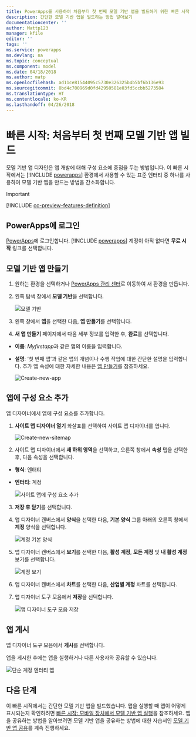 ```yaml
---
title: PowerApps를 사용하여 처음부터 첫 번째 모델 기반 앱을 빌드하기 위한 빠른 시작 | Microsoft Docs
description: 간단한 모델 기반 앱을 빌드하는 방법 알아보기
documentationcenter: ''
author: Mattp123
manager: kfile
editor: ''
tags: ''
ms.service: powerapps
ms.devlang: na
ms.topic: conceptual
ms.component: model
ms.date: 04/18/2018
ms.author: matp
ms.openlocfilehash: ad11ce81544095c5730e326325b4b5bf6b136e93
ms.sourcegitcommit: 8bd4c700969d0fd42950581e03fd5ccbb5273584
ms.translationtype: HT
ms.contentlocale: ko-KR
ms.lasthandoff: 04/26/2018
---
```

# <a name="quickstart-build-your-first-model-driven-app-from-scratch"></a>빠른 시작: 처음부터 첫 번째 모델 기반 앱 빌드
모델 기반 앱 디자인은 앱 개발에 대해 구성 요소에 중점을 두는 방법입니다. 이 빠른 시작에서는 [!INCLUDE [powerapps](../../includes/powerapps.md)] 환경에서 사용할 수 있는 표준 엔터티 중 하나를 사용하여 모델 기반 앱을 만드는 방법을 간소화합니다. 

> [!IMPORTANT]
> [!INCLUDE [cc-preview-features-definition](../../includes/cc-preview-features-definition.md)]

## <a name="sign-in-to-powerapps"></a>PowerApps에 로그인
[PowerApps](https://web.powerapps.microsoft.com/)에 로그인합니다. [!INCLUDE [powerapps](../../includes/powerapps.md)] 계정이 아직 없다면 **무료 시작** 링크를 선택합니다. 

## <a name="create-your-model-driven-app"></a>모델 기반 앱 만들기

1.  원하는 환경을 선택하거나 [PowerApps 관리 센터](https://admin.powerapps.microsoft.com/)로 이동하여 새 환경을 만듭니다.
2.  왼쪽 탐색 창에서 **모델 기반**을 선택합니다. 

    ![모델 기반](media/build-first-model-driven-app/choose-design-mode.png)

3. 왼쪽 창에서 **앱**을 선택한 다음, **앱 만들기**를 선택합니다.

4.  **새 앱 만들기** 페이지에서 다음 세부 정보를 입력한 후, **완료**를 선택합니다. 
  - **이름**: *Myfirstapp*과 같은 앱의 이름을 입력합니다. 
  - **설명**: ‘첫 번째 앱’과 같은 앱의 개념이나 수행 작업에 대한 간단한 설명을 입력합니다.
추가 앱 속성에 대한 자세한 내용은 [앱 만들기](https://docs.microsoft.com/dynamics365/customer-engagement/customize/create-edit-app#create-an-app)를 참조하세요.
 
    ![Create-new-app](media/build-first-model-driven-app/create-new-app.png)

## <a name="add-components-to-your-app"></a>앱에 구성 요소 추가
앱 디자이너에서 앱에 구성 요소를 추가합니다.
1.  **사이트 맵 디자이너 열기** 화살표를 선택하여 사이트 맵 디자이너를 엽니다. 

    ![Create-new-sitemap](media/build-first-model-driven-app/new-sitemap.png)

2.  사이트 맵 디자이너에서 **새 하위 영역**을 선택하고, 오른쪽 창에서 **속성** 탭을 선택한 후, 다음 속성을 선택합니다.
  - **형식**: 엔터티
  - **엔터티**: 계정

    ![사이트 맵에 구성 요소 추가](media/build-first-model-driven-app/sitemap.png)

3.  **저장 후 닫기**를 선택합니다.
4.  앱 디자이너 캔버스에서 **양식**을 선택한 다음, **기본 양식** 그룹 아래의 오른쪽 창에서 **계정** 양식을 선택합니다.

    ![계정 기본 양식](media/build-first-model-driven-app/main-form.png)

5.  앱 디자이너 캔버스에서 **보기**를 선택한 다음, **활성 계정**, **모든 계정** 및 **내 활성 계정** 보기를 선택합니다.

    ![계정 보기](media/build-first-model-driven-app/views.png)

6. 앱 디자이너 캔버스에서 **차트**를 선택한 다음, **산업별 계정** 차트를 선택합니다.
7. 앱 디자이너 도구 모음에서 **저장**을 선택합니다.

    ![앱 디자이너 도구 모음 저장](media/build-first-model-driven-app/app-designer-toolbar.png)
 
<!-- ##  Validate your app
This step checks for component dependencies that are required for the app to work, but haven't yet been added to the app. 

1. On the app designer canvas, select the component that indicates a dependency, such as the **Forms** component. Then, on the right-pane select the **Required** tab, expand **Entity Dependencies** and then select all required dependencies. 

    ![Add dependencies](media/build-first-model-driven-app/resolve-dependencies.png)

2. Select **Add Dependencies**.
3. On the app designer toolbar, select **Save**.  -->

## <a name="publish-your-app"></a>앱 게시
앱 디자이너 도구 모음에서 **게시**를 선택합니다.

앱을 게시한 후에는 앱을 실행하거나 다른 사용자와 공유할 수 있습니다.

![단순 계정 엔터티 앱](media/build-first-model-driven-app/accounts-quickstart-app.png)

## <a name="next-steps"></a>다음 단계
이 빠른 시작에서는 간단한 모델 기반 앱을 빌드했습니다. 앱을 실행할 때 앱이 어떻게 표시되는지 확인하려면 [빠른 시작: 모바일 장치에서 모델 기반 앱 실행](../../user/run-app-client-model-driven.md)을 참조하세요.
앱을 공유하는 방법을 알아보려면 모델 기반 앱을 공유하는 방법에 대한 자습서인 [모델 기반 앱 공유](share-model-driven-app.md)를 계속 진행하세요.
